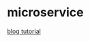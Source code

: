 # microservice

[blog tutorial](https://viblo.asia/p/microservice-voi-golang-nodejs-va-grpc-phan-1-jvElamq6lkw)

